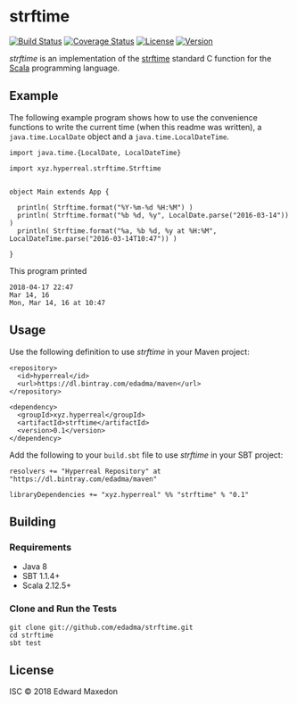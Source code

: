 strftime
========

[![Build Status](https://www.travis-ci.org/edadma/strftime.svg?branch=master)](https://www.travis-ci.org/edadma/strftime)
[![Coverage Status](https://coveralls.io/repos/github/edadma/strftime/badge.svg?branch=master)](https://coveralls.io/github/edadma/strftime?branch=master)
[![License](https://img.shields.io/badge/license-ISC-blue.svg)](https://opensource.org/licenses/ISC)
[![Version](https://img.shields.io/badge/latest_release-v0.1-orange.svg)](https://github.com/edadma/strftime/releases/tag/v0.1)

*strftime* is an implementation of the [strftime](http://pubs.opengroup.org/onlinepubs/009695399/functions/strftime.html) standard C function for the [Scala](http://scala-lang.org) programming language.


Example
-------

The following example program shows how to use the convenience functions to write the current time (when this readme was written), a `java.time.LocalDate` object and a `java.time.LocalDateTime`.

	import java.time.{LocalDate, LocalDateTime}

	import xyz.hyperreal.strftime.Strftime


	object Main extends App {

	  println( Strftime.format("%Y-%m-%d %H:%M") )
	  println( Strftime.format("%b %d, %y", LocalDate.parse("2016-03-14")) )
	  println( Strftime.format("%a, %b %d, %y at %H:%M", LocalDateTime.parse("2016-03-14T10:47")) )

	}

This program printed

	2018-04-17 22:47
	Mar 14, 16
	Mon, Mar 14, 16 at 10:47


Usage
-----

Use the following definition to use *strftime* in your Maven project:

	<repository>
	  <id>hyperreal</id>
	  <url>https://dl.bintray.com/edadma/maven</url>
	</repository>

	<dependency>
	  <groupId>xyz.hyperreal</groupId>
	  <artifactId>strftime</artifactId>
	  <version>0.1</version>
	</dependency>

Add the following to your `build.sbt` file to use *strftime* in your SBT project:

	resolvers += "Hyperreal Repository" at "https://dl.bintray.com/edadma/maven"

	libraryDependencies += "xyz.hyperreal" %% "strftime" % "0.1"


Building
--------

### Requirements

- Java 8
- SBT 1.1.4+
- Scala 2.12.5+

### Clone and Run the Tests

	git clone git://github.com/edadma/strftime.git
	cd strftime
	sbt test


License
-------

ISC © 2018 Edward Maxedon